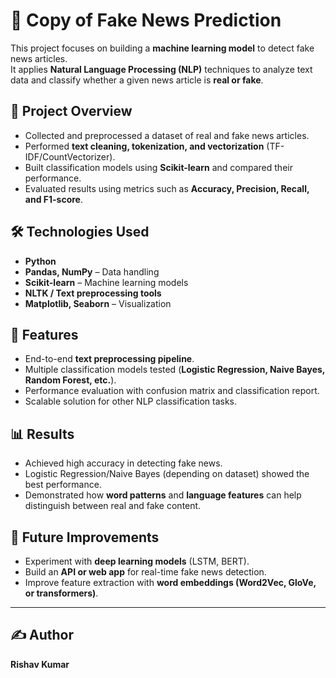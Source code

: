 # 📰 Copy of Fake News Prediction

This project focuses on building a **machine learning model** to detect fake news articles.  
It applies **Natural Language Processing (NLP)** techniques to analyze text data and classify whether a given news article is **real or fake**.

## 📌 Project Overview
- Collected and preprocessed a dataset of real and fake news articles.  
- Performed **text cleaning, tokenization, and vectorization** (TF-IDF/CountVectorizer).  
- Built classification models using **Scikit-learn** and compared their performance.  
- Evaluated results using metrics such as **Accuracy, Precision, Recall, and F1-score**.  

## 🛠️ Technologies Used
- **Python**  
- **Pandas, NumPy** – Data handling  
- **Scikit-learn** – Machine learning models  
- **NLTK / Text preprocessing tools**  
- **Matplotlib, Seaborn** – Visualization  

## 🚀 Features
- End-to-end **text preprocessing pipeline**.  
- Multiple classification models tested (**Logistic Regression, Naive Bayes, Random Forest, etc.**).  
- Performance evaluation with confusion matrix and classification report.  
- Scalable solution for other NLP classification tasks.  

## 📊 Results
- Achieved high accuracy in detecting fake news.  
- Logistic Regression/Naive Bayes (depending on dataset) showed the best performance.  
- Demonstrated how **word patterns** and **language features** can help distinguish between real and fake content.  

## 🔮 Future Improvements
- Experiment with **deep learning models** (LSTM, BERT).  
- Build an **API or web app** for real-time fake news detection.  
- Improve feature extraction with **word embeddings (Word2Vec, GloVe, or transformers)**.  

---

## ✍️ Author
**Rishav Kumar**
